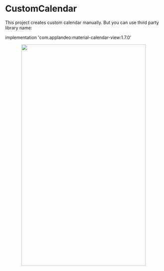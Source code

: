 # CustomCalendar

This project creates custom calendar manually. But you can use third party library name: 
<p>implementation 'com.applandeo:material-calendar-view:1.7.0'</p>


<p align="center">
  <img src="https://user-images.githubusercontent.com/57432481/104159826-3c26f100-541a-11eb-86ed-c6939bbc4ecf.png" style="max-width:100%;" width="400" height="711">
</p>
